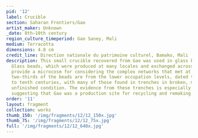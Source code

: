 ```yaml
---
pid: '12'
label: Crucible
section: Saharan Frontiers/Gao
artist_maker: Unknown
_date: 8th–10th century
region_culture_timeperiod: Gao Saney, Mali
medium: Terracotta
dimensions: 4.8 cm
credit_line: Direction nationale du patrimoine culturel, Bamako, Mali
description: This small crucible recovered from Gao was used in glass bead making.
  Glass beads, which were produced at many locales and exchanged across vast distances,
  provide a microcosm for considering the complex networks that met at Gao. Approximately
  two-thirds of the beads are from the lower occupation levels, dated to the eighth
  to tenth centuries, with many of those found in trenches in broken, malformed, or
  unfinished condition. The evidence from these trenches is especially compelling,
  suggesting that Gao was a production site for recycling and remaking imported glass.
order: '11'
layout: fragment
collection: works
thumb_150: '/img/fragments/12/12_150x.jpg'
thumb_75: '/img/fragments/12/12_75x.jpg'
full: '/img/fragments/12/12_640x.jpg'
---
```

